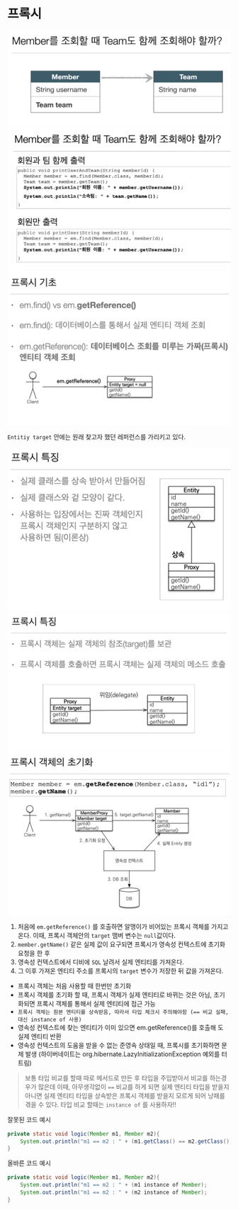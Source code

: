 # 프록시

<img src="src/8.%20프록시와%20연관관계%20관리/data1.png">

<img src="src/8.%20프록시와%20연관관계%20관리/data2.png">

<img src="src/8.%20프록시와%20연관관계%20관리/data3.png">

`Entitiy target` 안에는 원래 찾고자 했던 레퍼런스를 가리키고 있다.

<img src="src/8.%20프록시와%20연관관계%20관리/data4.png">

<img src="src/8.%20프록시와%20연관관계%20관리/data5.png">

<img src="src/8.%20프록시와%20연관관계%20관리/data6.png">

1. 처음에 `em.getReference()` 를 호출하면 알맹이가 비어있는 프록시 객체를 가지고 온다. 이때, 프록시 객체안의 `target` 맴버 변수는 `null`값이다.
2. `member.getName()` 같은 실제 값이 요구되면 프록시가 영속성 컨텍스트에 초기화 요청을 한 후
3. 영속성 컨텍스트에서 디비에 `SQL` 날려서 실제 엔티티를 가져온다.
4. 그 이후 가져온 엔티티 주소를 프록시의 `target` 변수가 저장한 뒤 값을 가져온다.

* 프록시 객체는 처음 사용할 때 한번만 초기화
* 프록시 객체를 초기화 할 때, 프록시 객체가 실제 엔티티로 바뀌는 것은 아님, 초기화되면 프록시 객체를 통해서 실제 엔티티에 접근 가능
* `프록시 객체는 원본 엔티티를 상속받음, 따라서 타입 체크시 주의해야함 (== 비교 실패, 대신 instance of 사용)`
* 영속성 컨텍스트에 찾는 엔티티가 이미 있으면 em.getReference()를 호출해 도 실제 엔티티 반환
* 영속성 컨텍스트의 도움을 받을 수 없는 준영속 상태일 때, 프록시를 초기화하면 문제 발생 (하이버네이트는 org.hibernate.LazyInitializationException 예외를 터트림)

> 보통 타입 비교를 할때 따로 메서드로 만든 후 타입을 주입받아서 비교를 하는경우가 많은데 이때, 아무생각없이 `==` 비교를 하게 되면 
> 실제 엔티티 타입을 받을지 아니면 실제 엔티티 타입을 상속받은 프록시 객체를 받을지 모르게 되어 낭패를 겪을 수 있다.
> 타입 비교 할때는 `instance of` 를 사용하자!!

잘못된 코드 예시
```java
private static void logic(Member m1, Member m2){
    System.out.println("m1 == m2 : " + (m1.getClass() == m2.getClass()));    
}
```

올바른 코드 예시
```java
private static void logic(Member m1, Member m2){
    System.out.println("m1 == m2 : " + (m1 instance of Member);
    System.out.println("m1 == m2 : " + (m2 instance of Member);
}
```